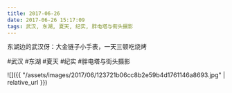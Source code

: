 ```yaml
---
title: 2017-06-26
date: 2017-06-26 15:17:09
tags: 武汉, 东湖, 夏天, 纪实, 胖电塔与街头摄影
---
```


<p>东湖边的武汉伢：大金链子小手表，一天三顿吃烧烤</p>

#武汉 #东湖 #夏天 #纪实 #胖电塔与街头摄影

![]({{ "/assets/images/2017/06/123721b06cc8b2e59b4d1761146a8693.jpg" | relative_url }})
